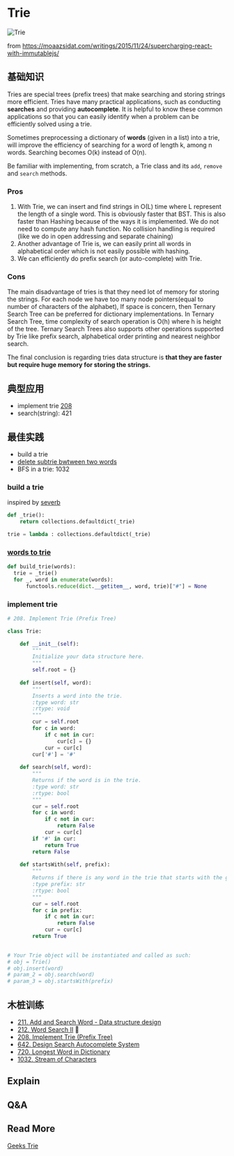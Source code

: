 # Trie 

![Trie](https://i.imgur.com/w7j1TTW.gif)

from https://moaazsidat.com/writings/2015/11/24/supercharging-react-with-immutablejs/

## 基础知识

Tries are special trees (prefix trees) that make searching and storing strings more efficient. Tries have many practical applications, such as conducting **searches** and providing **autocomplete**. It is helpful to know these common applications so that you can easily identify when a problem can be efficiently solved using a trie.

Sometimes preprocessing a dictionary of **words** (given in a list) into a trie, will improve the efficiency of searching for a word of length k, among n words. Searching becomes O(k) instead of O(n).

Be familiar with implementing, from scratch, a Trie class and its `add`, `remove` and `search` methods.


### Pros

1. With Trie, we can insert and find strings in O(L) time where L represent the length of a single word. This is obviously faster that BST. This is also faster than Hashing because of the ways it is implemented. We do not need to compute any hash function. No collision handling is required (like we do in open addressing and separate chaining)
2. Another advantage of Trie is, we can easily print all words in alphabetical order which is not easily possible with hashing.
3. We can efficiently do prefix search (or auto-complete) with Trie.

### Cons

The main disadvantage of tries is that they need lot of memory for storing the strings. For each node we have too many node pointers(equal to number of characters of the alphabet), If space is concern, then Ternary Search Tree can be preferred for dictionary implementations. In Ternary Search Tree, time complexity of search operation is O(h) where h is height of the tree. Ternary Search Trees also supports other operations supported by Trie like prefix search, alphabetical order printing and nearest neighbor search.

The final conclusion is regarding tries data structure is **that they are faster but require huge memory for storing the strings.**

## 典型应用

- implement trie [208](https://leetcode.com/problems/implement-trie-prefix-tree/description/)
- search(string): 421 


## 最佳实践

- build a trie 
- [delete subtrie bwtween two words](https://repl.it/@WillWang42/delete-subtrie-recursively)
- BFS in a trie: 1032 

### build a trie

inspired by [severb](https://leetcode.com/problems/add-and-search-word-data-structure-design/discuss/59555/python-trie-with-defaultdict-trick)

``` python
def _trie():
    return collections.defaultdict(_trie)  
```
``` python
trie = lambda : collections.defaultdict(_trie)   
```


### [words to trie](https://repl.it/@WillWang42/trie)

``` python
def build_trie(words):
  trie = _trie()
  for _, word in enumerate(words):
      functools.reduce(dict.__getitem__, word, trie)["#"] = None
```

### implement trie

``` python 
# 208. Implement Trie (Prefix Tree)

class Trie:

    def __init__(self):
        """
        Initialize your data structure here.
        """
        self.root = {}
        
    def insert(self, word):
        """
        Inserts a word into the trie.
        :type word: str
        :rtype: void
        """
        cur = self.root 
        for c in word:
            if c not in cur:
                cur[c] = {}
            cur = cur[c]
        cur['#'] = '#'
        
    def search(self, word):
        """
        Returns if the word is in the trie.
        :type word: str
        :rtype: bool
        """
        cur = self.root
        for c in word:
            if c not in cur:
                return False 
            cur = cur[c]
        if '#' in cur:
            return True
        return False 
                
    def startsWith(self, prefix):
        """
        Returns if there is any word in the trie that starts with the given prefix.
        :type prefix: str
        :rtype: bool
        """
        cur = self.root 
        for c in prefix:
            if c not in cur:
                return False 
            cur = cur[c]
        return True 
        

# Your Trie object will be instantiated and called as such:
# obj = Trie()
# obj.insert(word)
# param_2 = obj.search(word)
# param_3 = obj.startsWith(prefix) 
```

## 木桩训练

- [211. Add and Search Word - Data structure design](https://leetcode.com/problems/add-and-search-word-data-structure-design/description/)
- [212. Word Search II](https://leetcode.com/problems/word-search-ii/description/) 🌟
- [208. Implement Trie (Prefix Tree)](https://leetcode.com/problems/implement-trie-prefix-tree/description/)
- [642. Design Search Autocomplete System](https://leetcode.com/problems/design-search-autocomplete-system/description/)
- [720. Longest Word in Dictionary](https://leetcode.com/problems/longest-word-in-dictionary/)
- [1032. Stream of Characters](https://leetcode.com/problems/stream-of-characters/)


## Explain

## Q&A 

## Read More 

[Geeks Trie](https://www.geeksforgeeks.org/advantages-trie-data-structure/)

